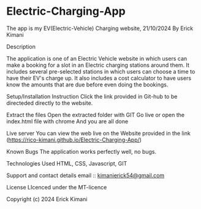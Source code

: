 # Electric-Charging-App

The app is my EV(Electric-Vehicle) Charging website, 21/10/2024
By Erick Kimani

Description

The application is one of an Electric Vehicle website in which users can make a booking for a slot in an Electric charging stations around them. It includes several pre-selected stations in which users can choose a time to have their EV's charge up. It also includes a cost calculator to have users know the amounts that are due before even doing the bookings. 

Setup/Installation Instruction
Click the link provided in Git-hub to be directeded directly to the website. 

Extract the files
Open the extracted folder with GIT
Go live or open the index.html file with chrome
And you are all done

Live server
You can view the web live on the Website provided in the link (https://rico-kimani.github.io/Electric-Charging-App/) 

Known Bugs
The application works perfectly well, no bugs.

Technologies Used
HTML, CSS, Javascript, GIT

Support and contact details
email :: kimanierick54@gmail.com

License
LIcenced under the MT-licence

Copyright (c) 2024 Erick Kimani


